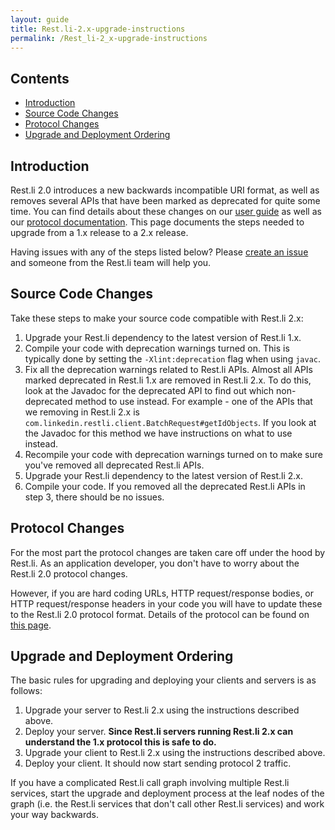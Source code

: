 ```yaml
---
layout: guide
title: Rest.li-2.x-upgrade-instructions
permalink: /Rest_li-2_x-upgrade-instructions
---
```


## Contents

* [Introduction](#introduction)
* [Source Code Changes](#source-code-changes)
* [Protocol Changes](#protocol-changes)
* [Upgrade and Deployment Ordering](#upgrade-and-deployment-ordering)

## Introduction

Rest.li 2.0 introduces a new backwards incompatible URI format, as well as removes several APIs that have been marked as deprecated for quite some time. You can find details about these changes on our [user guide](user_guide/server_architecture) as well as our [protocol documentation](spec/protocol). This page documents the steps needed to upgrade from a 1.x release to a 2.x release.

Having issues with any of the steps listed below? Please [create an issue](https://github.com/linkedin/rest.li/issues) and someone from the Rest.li team will help you.

## Source Code Changes

Take these steps to make your source code compatible with Rest.li 2.x:

1. Upgrade your Rest.li dependency to the latest version of Rest.li 1.x.
2. Compile your code with deprecation warnings turned on. This is typically done by setting the `-Xlint:deprecation` flag when using `javac`. 
3. Fix all the deprecation warnings related to Rest.li APIs. Almost all APIs marked deprecated in Rest.li 1.x are removed in Rest.li 2.x. To do this, look at the Javadoc for the deprecated API to find out which non-deprecated method to use instead. For example - one of the APIs that we removing in Rest.li 2.x is `com.linkedin.restli.client.BatchRequest#getIdObjects`. If you look at the Javadoc for this method we have instructions on what to use instead.
4. Recompile your code with deprecation warnings turned on to make sure you've removed all deprecated Rest.li APIs. 
5. Upgrade your Rest.li dependency to the latest version of Rest.li 2.x.
6. Compile your code. If you removed all the deprecated Rest.li APIs in step 3, there should be no issues.

## Protocol Changes

For the most part the protocol changes are taken care off under the hood by Rest.li. As an application developer, you don't have to worry about the Rest.li 2.0 protocol changes.

However, if you are hard coding URLs, HTTP request/response bodies, or HTTP request/response headers in your code you will have to update these to the Rest.li 2.0 protocol format. Details of the protocol can be found on [this page](spec/protocol).

## Upgrade and Deployment Ordering

The basic rules for upgrading and deploying your clients and servers is as follows:

1. Upgrade your server to Rest.li 2.x using the instructions described above.
2. Deploy your server. **Since Rest.li servers running Rest.li 2.x can understand the 1.x protocol this is safe to do.**
3. Upgrade your client to Rest.li 2.x using the instructions described above.
4. Deploy your client. It should now start sending protocol 2 traffic.

If you have a complicated Rest.li call graph involving multiple Rest.li services, start the upgrade and deployment process at the leaf nodes of the graph (i.e. the Rest.li services that don't call other Rest.li services) and work your way backwards.